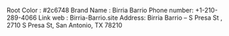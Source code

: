 Root Color : #2c6748
Brand Name : Birria Barrio
Phone number: +1-210-289-4066
Link web : Birria-Barrio.site 
Address: Birria Barrio – S Presa St , 2710 S Presa St, San Antonio, TX 78210
